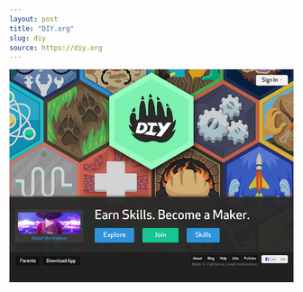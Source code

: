 ```yaml
---
layout: post
title: "DIY.org"
slug: diy
source: https://diy.org
---
```


<img src="/screenshots/diy.jpg">
